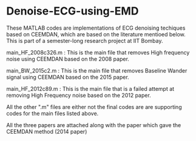 # Denoise-ECG-using-EMD
These MATLAB codes are implementations of ECG denoising techiques based on CEEMDAN, which are based on the literature mentioed below.
This is part of a semester-long research project at IIT Bombay.


main_HF_2008c326.m : 
This is the main file that removes High frequency noise using CEEMDAN based on the 2008 paper.

main_BW_2015c2.m :
This is the main file that removes Baseline Wander signal using CEEMDAN based on the 2015 paper.

main_HF_2012c89.m :
This is the main file that is a failed attempt at removing High Frequency noise based on the 2012 paper.

All the other ".m" files are either not the final codes are are supporting codes for the main files listed above.

All the three papers are attached along with the paper which gave the CEEMDAN method (2014 paper)
